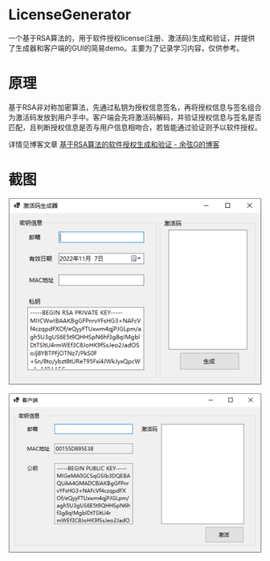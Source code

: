 LicenseGenerator
===

一个基于RSA算法的，用于软件授权license(注册、激活码)生成和验证，并提供了生成器和客户端的GUI的简易demo。主要为了记录学习内容，仅供参考。

原理
===

基于RSA非对称加密算法，先通过私钥为授权信息签名，再将授权信息与签名组合为激活码发放到用户手中。客户端会先将激活码解码，并验证授权信息与签名是否匹配，且判断授权信息是否与用户信息相吻合，若皆能通过验证则予以软件授权。

详情见博客文章 [基于RSA算法的软件授权生成和验证 - 余弦G的博客](https://www.cosineg.com/archives/114/)

截图
===

![生成器截图](GeneratorImage.png)

![客户端截图](ClientImage.png)
